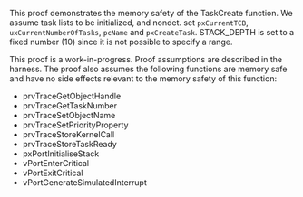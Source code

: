 This proof demonstrates the memory safety of the TaskCreate function.  We
assume task lists to be initialized, and nondet. set `pxCurrentTCB`,
`uxCurrentNumberOfTasks`, `pcName` and `pxCreateTask`. STACK_DEPTH is set to a
fixed number (10) since it is not possible to specify a range.

This proof is a work-in-progress.  Proof assumptions are described in
the harness.  The proof also assumes the following functions are
memory safe and have no side effects relevant to the memory safety of
this function:

* prvTraceGetObjectHandle
* prvTraceGetTaskNumber
* prvTraceSetObjectName
* prvTraceSetPriorityProperty
* prvTraceStoreKernelCall
* prvTraceStoreTaskReady
* pxPortInitialiseStack
* vPortEnterCritical
* vPortExitCritical
* vPortGenerateSimulatedInterrupt
